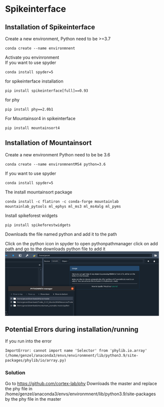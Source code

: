 # Spikeinterface
## Installation of Spikeinterface

Create a new environment, Python need to be >=3.7

```
conda create --name environmnent
```
Activate you envinronment  
If you want to use spyder
```
conda install spyder=5
```
for spikeinterface installation
```
pip install spikeinterface[full]==0.93
```
for phy
```
pip install phy==2.0b1
```
For Mountainsor4 in spikeinterface
```
pip install mountainsort4
```
## Installation of Mountainsort

Create a new environment Python need to be be 3.6

```
conda create --name environmnentMS4 python=3.6
```
If you want to use spyder
```
conda install spyder=5
```
The install mountainsort package
```
conda install -c flatiron -c conda-forge mountainlab mountainlab_pytools ml_ephys ml_ms3 ml_ms4alg ml_pyms
```
Install spikeforest widgets
```
pip install spikeforestwidgets
```
Downloads the file named python and add it to the path

Click on the python icon in spyder to open pythonpathmanager click on add path and go to the downloads python file to add it
![Screenshot](screenshot.png)
## Potential Errors during installation/running

If you run into the error 
```
ImportError: cannot import name 'Selector' from 'phylib.io.array' (/home/genzel/anaconda3/envs/environmnent/lib/python3.9/site-packages/phylib/io/array.py)
```
### Solution
Go to https://github.com/cortex-lab/phy
Downloads the master and replace the phy file in /home/genzel/anaconda3/envs/environmnent/lib/python3.9/site-packages by the phy file in the master
